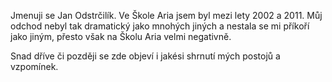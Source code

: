 Jmenuji se Jan Odstrčilík. Ve Škole Aria jsem byl mezi lety 2002 a 2011. Můj odchod nebyl tak dramatický jako mnohých jiných a nestala se mi příkoří jako jiným, přesto však na Školu Aria velmi negativně.

Snad dříve či později se zde objeví i jakési shrnutí mých postojů a vzpomínek.
